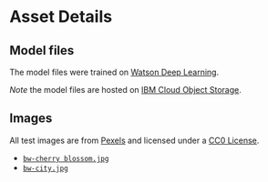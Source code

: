 # Asset Details

## Model files

The model files were trained on [Watson Deep Learning](https://www.ibm.com/cloud/deep-learning).

_Note_ the model files are hosted on [IBM Cloud Object Storage](http://max-assets.s3-api.us-geo.objectstorage.softlayer.net/tf/pix2pix/pix2pix-bw-to-color.tar.gz).

## Images

All test images are from [Pexels](https://www.pexels.com) and licensed under a [CC0 License](https://creativecommons.org/publicdomain/zero/1.0/).

* [`bw-cherry blossom.jpg`](https://www.pexels.com/photo/flowers-cherry-34435/)
* [`bw-city.jpg`](https://www.pexels.com/photo/city-buildings-at-night-time-175328/)
